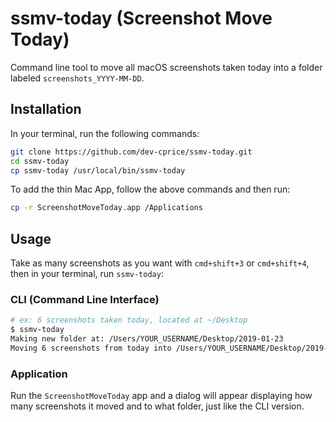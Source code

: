 # ssmv-today (Screenshot Move Today)

Command line tool to move all macOS screenshots taken today into a folder labeled `screenshots_YYYY-MM-DD`.

## Installation

In your terminal, run the following commands:

```sh
git clone https://github.com/dev-cprice/ssmv-today.git
cd ssmv-today
cp ssmv-today /usr/local/bin/ssmv-today
```

To add the thin Mac App, follow the above commands and then run:

```sh
cp -r ScreenshotMoveToday.app /Applications
```

## Usage

Take as many screenshots as you want with `cmd+shift+3` or `cmd+shift+4`, then in your terminal, run `ssmv-today`:

### CLI (Command Line Interface)

```sh
# ex: 6 screenshots taken today, located at ~/Desktop
$ ssmv-today
Making new folder at: /Users/YOUR_USERNAME/Desktop/2019-01-23
Moving 6 screenshots from today into /Users/YOUR_USERNAME/Desktop/2019-01-23
```

### Application

Run the `ScreenshotMoveToday` app and a dialog will appear displaying how many screenshots it moved and to what folder, just like the CLI version.
